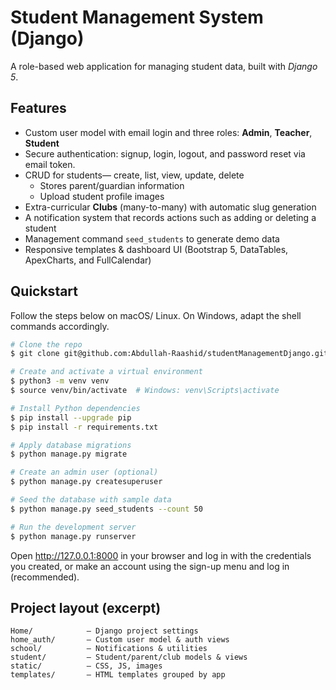 # Student Management System (Django)

A role-based web application for managing student data, built with *Django 5*.

## Features

- Custom user model with email login and three roles: **Admin**, **Teacher**, **Student**
- Secure authentication: signup, login, logout, and password reset via email token.
- CRUD for students— create, list, view, update, delete
  - Stores parent/guardian information
  - Upload student profile images
- Extra-curricular **Clubs** (many-to-many) with automatic slug generation
- A notification system that records actions such as adding or deleting a student
- Management command `seed_students` to generate demo data
- Responsive templates & dashboard UI (Bootstrap 5, DataTables, ApexCharts, and FullCalendar)

## Quickstart

Follow the steps below on macOS/ Linux. On Windows, adapt the shell commands accordingly.

```bash
# Clone the repo
$ git clone git@github.com:Abdullah-Raashid/studentManagementDjango.git && cd student-management-django

# Create and activate a virtual environment
$ python3 -m venv venv
$ source venv/bin/activate  # Windows: venv\Scripts\activate

# Install Python dependencies
$ pip install --upgrade pip
$ pip install -r requirements.txt

# Apply database migrations
$ python manage.py migrate

# Create an admin user (optional)
$ python manage.py createsuperuser

# Seed the database with sample data 
$ python manage.py seed_students --count 50

# Run the development server
$ python manage.py runserver
```

Open http://127.0.0.1:8000 in your browser and log in with the credentials you created, or make an account using the sign-up menu and log in (recommended).

## Project layout (excerpt)

```
Home/            – Django project settings
home_auth/       – Custom user model & auth views
school/          – Notifications & utilities
student/         – Student/parent/club models & views
static/          – CSS, JS, images
templates/       – HTML templates grouped by app
```
